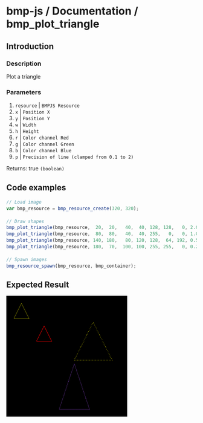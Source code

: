 # bmp-js / Documentation / bmp_plot_triangle
## Introduction

### Description

Plot a triangle

### Parameters

1. `resource` | `BMPJS Resource`
2. `x` | `Position X`
3. `y` | `Position Y`
4. `w` | `Width`
5. `h` | `Height`
6. `r` | `Color channel Red`
7. `g` | `Color channel Green`
8. `b` | `Color channel Blue`
9. `p` | `Precision of line (clamped from 0.1 to 2)`

Returns: true `(boolean)`

## Code examples

```js
// Load image
var bmp_resource = bmp_resource_create(320, 320);

// Draw shapes
bmp_plot_triangle(bmp_resource,  20,  20,   40,  40, 128, 128,   0, 2.00);
bmp_plot_triangle(bmp_resource,  80,  80,   40,  40, 255,   0,   0, 1.00);
bmp_plot_triangle(bmp_resource, 140, 180,   80, 120, 128,  64, 192, 0.50);
bmp_plot_triangle(bmp_resource, 180,  70,  100, 100, 255, 255,   0, 0.25);

// Spawn images
bmp_resource_spawn(bmp_resource, bmp_container);
```

## Expected Result

![expected-result](./img/037.png)
